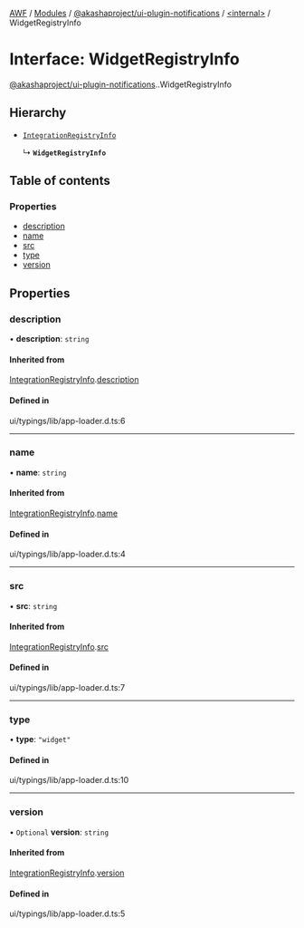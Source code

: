 [AWF](../README.md) / [Modules](../modules.md) / [@akashaproject/ui-plugin-notifications](../modules/akashaproject_ui_plugin_notifications.md) / [<internal\>](../modules/akashaproject_ui_plugin_notifications._internal_.md) / WidgetRegistryInfo

# Interface: WidgetRegistryInfo

[@akashaproject/ui-plugin-notifications](../modules/akashaproject_ui_plugin_notifications.md).[<internal>](../modules/akashaproject_ui_plugin_notifications._internal_.md).WidgetRegistryInfo

## Hierarchy

- [`IntegrationRegistryInfo`](akashaproject_ui_plugin_notifications._internal_.IntegrationRegistryInfo.md)

  ↳ **`WidgetRegistryInfo`**

## Table of contents

### Properties

- [description](akashaproject_ui_plugin_notifications._internal_.WidgetRegistryInfo.md#description)
- [name](akashaproject_ui_plugin_notifications._internal_.WidgetRegistryInfo.md#name)
- [src](akashaproject_ui_plugin_notifications._internal_.WidgetRegistryInfo.md#src)
- [type](akashaproject_ui_plugin_notifications._internal_.WidgetRegistryInfo.md#type)
- [version](akashaproject_ui_plugin_notifications._internal_.WidgetRegistryInfo.md#version)

## Properties

### description

• **description**: `string`

#### Inherited from

[IntegrationRegistryInfo](akashaproject_ui_plugin_notifications._internal_.IntegrationRegistryInfo.md).[description](akashaproject_ui_plugin_notifications._internal_.IntegrationRegistryInfo.md#description)

#### Defined in

ui/typings/lib/app-loader.d.ts:6

___

### name

• **name**: `string`

#### Inherited from

[IntegrationRegistryInfo](akashaproject_ui_plugin_notifications._internal_.IntegrationRegistryInfo.md).[name](akashaproject_ui_plugin_notifications._internal_.IntegrationRegistryInfo.md#name)

#### Defined in

ui/typings/lib/app-loader.d.ts:4

___

### src

• **src**: `string`

#### Inherited from

[IntegrationRegistryInfo](akashaproject_ui_plugin_notifications._internal_.IntegrationRegistryInfo.md).[src](akashaproject_ui_plugin_notifications._internal_.IntegrationRegistryInfo.md#src)

#### Defined in

ui/typings/lib/app-loader.d.ts:7

___

### type

• **type**: ``"widget"``

#### Defined in

ui/typings/lib/app-loader.d.ts:10

___

### version

• `Optional` **version**: `string`

#### Inherited from

[IntegrationRegistryInfo](akashaproject_ui_plugin_notifications._internal_.IntegrationRegistryInfo.md).[version](akashaproject_ui_plugin_notifications._internal_.IntegrationRegistryInfo.md#version)

#### Defined in

ui/typings/lib/app-loader.d.ts:5
